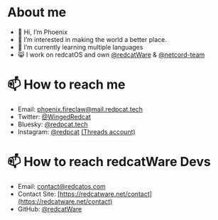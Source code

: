 # About me
- 👋 Hi, I’m Phoenix
- 👀 I’m interested in making the world a better place.
- 🌱 I’m currently learning multiple languages
- 😸 I work on redcatOS and own [@redcatWare](https://github.com/redcatWare) & [@netcord-team](https://github.com/netcord-team)

# 📫 How to reach me
- Email: [phoenix.fireclaw@mail.redpcat.tech](mailto:phoenix.fireclaw@mail.redpcat.tech)
- Twitter: [@WingedRedcat](https://twitter.com/wingedredcat)
- Bluesky: [@redpcat.tech](https://bsky.app/profile/redpcat.tech)
- Instagram: [@redpcat](https://www.instagram.com/redpcat.tech/) [(Threads account)](https://www.threads.net/redpcat.tech/)
  
# 📫 How to reach redcatWare Devs
- Email: contact@redcatos.com
- Contact Site: [https://redcatware.net/contact](https://redcatware.net/contact)
- GitHub: [@redcatWare](https://github.com/redcatWare)
 
<!---
RedPCat/RedPCat is a ✨ special ✨ repository because its `README.md` (this file) appears on your GitHub profile.
You can click the Preview link to take a look at your changes.
--->
